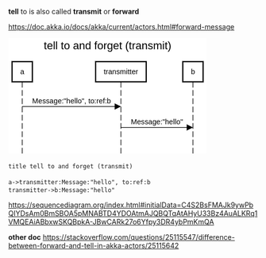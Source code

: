 **tell** to is also called **transmit** or **forward**

https://doc.akka.io/docs/akka/current/actors.html#forward-message 

![](img.png)

```
title tell to and forget (transmit)

a->transmitter:Message:"hello", to:ref:b
transmitter->b:Message:"hello"
```

https://sequencediagram.org/index.html#initialData=C4S2BsFMAJk9ywPbQIYDsAm0BmSBOA5pMNABTD4YDOAtmAJQBQTqAtAHyU33Bz4AuALKRq1VMQEAiABbxwSKQBpkA-JBwCARk27o6Yfpy3DR4ybPmKmQA


**other doc**
https://stackoverflow.com/questions/25115547/difference-between-forward-and-tell-in-akka-actors/25115642